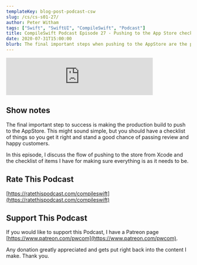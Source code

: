```yaml
---
templateKey: blog-post-podcast-csw
slug: /cs/cs-s01-27/
author: Peter Witham
tags: ["Swift", "SwiftUI", "CompileSwift", "Podcast"]
title: CompileSwift Podcast Episode 27 - Pushing to the App Store checklist
date: 2020-07-31T15:00:00
blurb: The final important steps when pushing to the AppStore are the point of no return. Here are some tips.
---
```


<iframe src="https://anchor.fm/compileswift/embed/episodes/Pushing-to-the-App-Store-checklist-for-production-build-ehgl2e" height="102px" width="400px" frameborder="0" scrolling="no"></iframe>

## Show notes
The final important step to success is making the production build to push to the AppStore. This might sound simple, but you should have a checklist of things so you get it right and stand a good chance of passing review and happy customers.

In this episode, I discuss the flow of pushing to the store from Xcode and the checklist of items I have for making sure everything is as it needs to be.

## Rate This Podcast
[https://ratethispodcast.com/compileswift](https://ratethispodcast.com/compileswift)

## Support This Podcast
If you would like to support this Podcast, I have a Patreon page [https://www.patreon.com/pwcom](https://www.patreon.com/pwcom).

Any donation greatly appreciated and gets put right back into the content I make.
Thank you.
